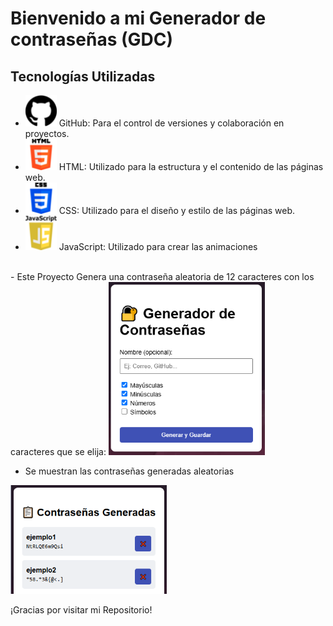 # Bienvenido a mi Generador de contraseñas (GDC)

## Tecnologías Utilizadas

- <img src="skills/github.png" alt="GitHub" width="50"> GitHub: Para el control de versiones y colaboración en proyectos.
- <img src="skills/html.png" alt="Html" width="50"> HTML: Utilizado para la estructura y el contenido de las páginas web.
- <img src="skills/css-3.png" alt="CSS" width="50"> CSS: Utilizado para el diseño y estilo de las páginas web.
- <img src="skills/javascript.png" alt="JavaScript" width="50"> JavaScript: Utilizado para crear las animaciones
<br>
- Este Proyecto Genera una contraseña aleatoria de 12 caracteres con los caracteres que se elija:
<img src="imagenes/generador.PNG" alt="generador" width="250">

- Se muestran las contraseñas generadas aleatorias
<img src="imagenes/guardadas.PNG" alt="generador" width="250">



¡Gracias por visitar mi Repositorio!
